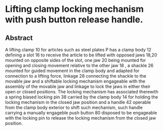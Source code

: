 # Lifting clamp locking mechanism with push button release handle.

## Abstract
A lifting clamp 10 for articles such as steel plates P has a clamp body 12 defining a slot 16 to receive the article to be lifted with opposed jaws 18,20 mounted on opposite sides of the slot, one jaw 20 being mounted for opening and closing movement relative to the other jaw 18 , a shackle 26 mounted for guided movement in the clamp body and adapted for connection to a lifting force, linkage 28 connecting the shackle to the movable jaw and a shiftable locking mechanism engageable with the assembly of the movable jaw and linkage to lock the jaws in either their open or closed positions. The locking mechanism has associated therewith a spring biased locking pin 38 carried by the clamp body 14 for holding the locking mechanism in the closed jaw position and a handle 42 operable from the clamp body exterior to shift such mechanism, such handle carrying a manually engageble push button 80 disposed to be engageable with the locking pin to release the locking mechanism from the closed jaw position.